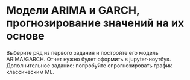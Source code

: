 # Модели ARIMA и GARCH, прогнозирование значений на их основе


Выберите ряд из первого задания и постройте его модель ARIMA/GARCH. Отчет нужно будет оформить в jupyter-ноутбук.  
Дополнительное задание: попробуйте спрогнозировать график классическим ML.  

